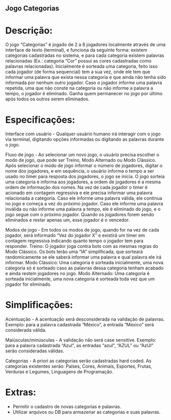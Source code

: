 ## Jogo Categorias

# Descrição:

O jogo “Categorias” é jogado de 2 a 8 jogadores localmente através de uma interface de texto (terminal), e funciona da seguinte forma: existem categorias cadastradas no sistema, e para cada categoria existem palavras relacionadas (Ex.: categoria “Cor” possui as cores cadastradas como palavras relacionadas). Inicialmente é sorteada uma categoria, feito isso cada jogador (de forma sequencial) tem a sua vez, onde ele tem que informar uma palavra que exista nessa categoria e que ainda não tenha sido informada por nenhum outro jogador. Caso o jogador informe uma palavra repetida, uma que não conste na categoria ou não informe a palavra a tempo, o jogador é eliminado. Ganha quem permanecer no jogo por último após todos os outros serem eliminados.

# Especificações:

Interface com usuário - Qualquer usuário humano irá interagir com o jogo via terminal, digitando opções informadas ou digitando as palavras durante o jogo.

Fluxo de jogo - Ao selecionar um novo jogo, o usuário precisa escolher o modo de jogo, que pode ser Treino, Modo Alternado ou Modo Clássico. Após selecionar o modo de jogo informar o número de jogadores, digitar o nome dos jogadores, e em sequência, o usuário informa o tempo a ser usado no timer para resposta dos jogadores, o jogo se inicia. O jogo sorteia uma categoria e informa aos jogadores, a ordem de jogadores é a mesma ordem de informação dos nomes. Na vez de cada jogador o timer é acionado em contagem regressiva e ele precisa informar uma palavra relacionada a categoria. Caso ele informe uma palavra válida, ele continua no jogo e começa a vez do próximo jogador. Caso ele informe uma palavra inválida ou não informe uma palavra a tempo, ele é eliminado do jogo, e o jogo segue com o próximo jogador. Quando os jogadores forem sendo eliminados e restar apenas um, esse jogador é o vencedor.

Modos de jogo - Em todos os modos de jogo, quando for na vez de cada jogador, será informado “Vez do jogador X” e existirá um timer em contagem regressiva indicando quanto tempo o jogador tem para responder.
Treino: O jogador joga contra bots com as mesmas regras do Modo Clássico. Os bots terão uma “IA” simplificada, que sorteará randomicamente se ele saberá informar uma palavra e qual palavra ele irá informar.
Modo Clássico: Uma categoria é sorteada inicialmente, uma nova categoria só é sorteado caso as palavras dessa categoria tenham acabado e ainda restem jogadores no jogo.
Modo Alternado: Uma categoria é sorteada inicialmente, uma nova categoria é sorteada toda vez que um jogador for eliminado.

# Simplificações:

Acentuação - A acentuação será desconsiderada na validação de palavras. Exemplo: para a palavra cadastrada “México”, a entrada “Mexico” será considerada válida.

Maiúsculas/minúsculas - A validação não será case sensitive. Exemplo: para a palavra cadastrada “Azul”, as entradas “azul”, “AZUL” ou “AzUl” serão consideradas válidas.

Categorias - A priori as categorias serão cadastradas hard coded. As categorias existentes serão:
Países,
Cores,
Animais,
Esportes,
Frutas,
Verduras e Legumes,
Linguagens de Programação.

# Extras:
- Permitir o cadastro de novas categorias e palavras.
- Utilizar arquivos ou DB para armazenar as categorias e suas palavras.
